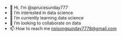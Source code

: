 - 👋 Hi, I’m @sprucesunday777
- 👀 I’m interested in data science
- 🌱 I’m currently learning data science
- 💞️ I’m looking to collaborate on data 
- 📫 How to reach me nsisongsunday7778@gmail.com

<!---
sprucesunday777/sprucesunday777 is a ✨ special ✨ repository because its `README.md` (this file) appears on your GitHub profile.
You can click the Preview link to take a look at your changes.
--->
